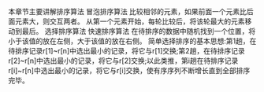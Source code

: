 本章节主要讲解排序算法
冒泡排序算法
比较相邻的元素，如果前面一个元素比后面元素大，则交互两者。
从第一个元素开始，每轮比较后，将该轮最大的元素移动到最后。
选择排序算法
快速排序算法
在待排序的数据中随机找到一个位置，将小于该值的放在左侧，大于该值的放在右侧。
简单选择排序的基本思想:第1趟，在待排序记录r[1]~r[n]中选出最小的记录，将它与r[1]交换;第2趟，在待排序记录r[2]~r[n]中选出最小的记录，将它与r[2]交换;以此类推，第i趟在待排序记录r[i]~r[n]中选出最小的记录，将它与r[i]交换，使有序序列不断增长直到全部排序完毕。